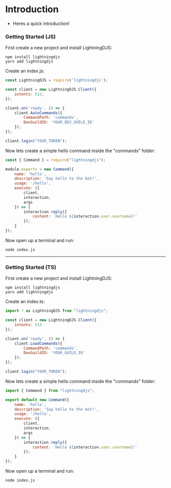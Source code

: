 # Introduction
- Heres a quick introduction!

### Getting Started (JS)

First create a new project and install LightningDJS:
``` 
npm install lightningdjs
yarn add lightningdjs
```

Create an index.js:
```javascript
const LightningDJS = require('lightningdjs');

const client = new LightningDJS.Client({
    intents: 513,
});

client.on('ready', () => {
    client.AutoCommands({
        CommandPath: 'commands',
        DevGuildID: 'YOUR_DEV_GUILD_ID'
    });
});

client.login("YOUR_TOKEN");
```

Now lets create a simple hello command inside the "commands" folder:
```javascript
const { Command } = require("lightningdjs");

module.exports = new Command({
    name: 'hello',
    description: 'Say hello to the bot!',
    usage: '/hello',
    execute: ({
        client,
        interaction,
        args
    }) => {
        interaction.reply({
            content: `Hello ${interaction.user.username}!`
        });
    }
});
```

Now open up a terminal and run:
```
node index.js
```
---
### Getting Started (TS)

First create a new project and install LightningDJS:
``` 
npm install lightningdjs
yarn add lightningdjs
```

Create an index.ts:
```javascript
import * as LightningDJS from "lightningdjs";

const client = new LightningDJS.Client({
    intents: 513
});

client.on('ready', () => {
    client.LoadCommands({
        CommandPath: 'commands',
        DevGuildID: 'YOUR_GUILD_ID'
    });
});

client.login("YOUR_TOKEN");
```

Now lets create a simple hello command inside the "commands" folder:
```javascript
import { Command } from "lightningdjs";

export default new Command({
    name: 'hello',
    description: 'Say hello to the bot!',
    usage: '/hello',
    execute: ({
        client,
        interaction,
        args
    }) => {
        interaction.reply({
            content: `Hello ${interaction.user.username}!`
        });
    }
});
```

Now open up a terminal and run:
```
node index.js
```
